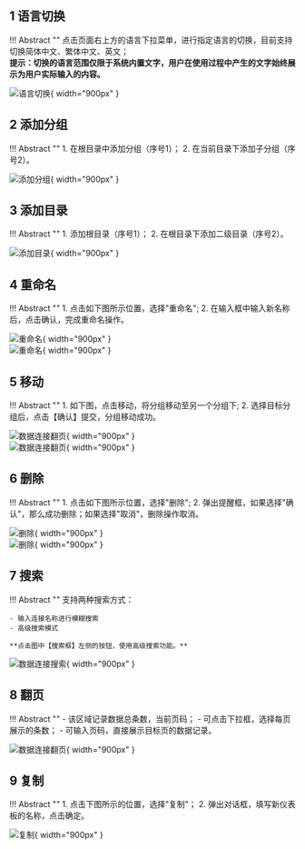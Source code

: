 ## 1 语言切换

!!! Abstract ""
    点击页面右上方的语言下拉菜单，进行指定语言的切换，目前支持切换简体中文、繁体中文、英文；  
    **提示：切换的语言范围仅限于系统内置文字，用户在使用过程中产生的文字始终展示为用户实际输入的内容。**

![语言切换](../img/function_general/语言切换.png){ width="900px" }

## 2 添加分组

!!! Abstract ""
    1. 在根目录中添加分组（序号1）；
    2. 在当前目录下添加子分组（序号2）。

![添加分组](../img/function_general/添加分组.png){ width="900px" }

## 3 添加目录

!!! Abstract ""
    1. 添加根目录（序号1）；
    2. 在根目录下添加二级目录（序号2）。

![添加目录](../img/function_general/添加目录.png){ width="900px" }

## 4 重命名

!!! Abstract ""
    1. 点击如下图所示位置，选择"重命名";
    2. 在输入框中输入新名称后，点击确认，完成重命名操作。

![重命名](../img/function_general/重命名入口.png){ width="900px" }  
![重命名](../img/function_general/重命名.png){ width="900px" }

## 5 移动

!!! Abstract ""
    1. 如下图，点击移动，将分组移动至另一个分组下;
    2. 选择目标分组后，点击【确认】提交，分组移动成功。

![数据连接翻页](../img/function_general/移动到.png){ width="900px" }  
![数据连接翻页](../img/function_general/移动-目标位置.png){ width="900px" }

## 6 删除

!!! Abstract ""
    1. 点击如下图所示位置，选择"删除";
    2. 弹出提醒框，如果选择"确认"，那么成功删除；如果选择"取消"，删除操作取消。

![删除](../img/function_general/删除入口.png){ width="900px" }  
![删除](../img/function_general/删除.png){ width="900px" }

## 7 搜索

!!! Abstract ""
    支持两种搜索方式： 
    
    - 输入连接名称进行模糊搜索
    - 高级搜索模式  

    **点击图中【搜索框】左侧的按钮，使用高级搜索功能。**

![数据连接搜索](../img/function_general/搜索.png){ width="900px" }

## 8 翻页

!!! Abstract ""
    - 该区域记录数据总条数，当前页码；
    - 可点击下拉框，选择每页展示的条数；
    - 可输入页码，直接展示目标页的数据记录。

![数据连接翻页](../img/function_general/翻页.png){ width="900px" }

## 9 复制

!!! Abstract ""
    1. 点击下图所示的位置，选择"复制"；
    2. 弹出对话框，填写新仪表板的名称，点击确定。

![复制](../img/function_general/复制.png){ width="900px" }




















